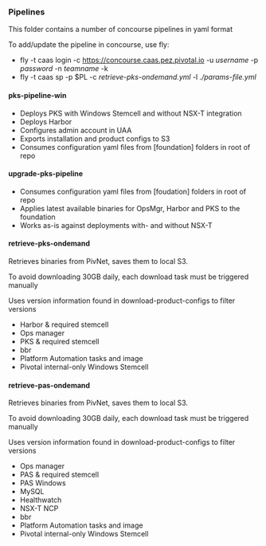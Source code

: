 ### Pipelines

This folder contains a number of concourse pipelines in yaml format

To add/update the pipeline in concourse, use fly:

* fly -t caas login -c https://concourse.caas.pez.pivotal.io -u *username* -p *password* -n *teamname* -k
* fly -t caas sp -p $PL -c *retrieve-pks-ondemand.yml* -l *./params-file.yml*

#### pks-pipeline-win

* Deploys PKS with Windows Stemcell and without NSX-T integration
* Deploys Harbor
* Configures admin account in UAA
* Exports installation and product configs to S3
* Consumes configuration yaml files from [foundation] folders in root of repo


#### upgrade-pks-pipeline
* Consumes configuration yaml files from [foudation] folders in root of repo
* Applies latest available binaries for OpsMgr, Harbor and PKS to the foundation
* Works as-is against deployments with- and without NSX-T

#### retrieve-pks-ondemand

Retrieves binaries from PivNet, saves them to local S3.

To avoid downloading 30GB daily, each download task must be triggered manually

Uses version information found in download-product-configs to filter versions

* Harbor & required stemcell
* Ops manager
* PKS & required stemcell
* bbr
* Platform Automation tasks and image
* Pivotal internal-only Windows Stemcell


#### retrieve-pas-ondemand

Retrieves binaries from PivNet, saves them to local S3.

To avoid downloading 30GB daily, each download task must be triggered manually

Uses version information found in download-product-configs to filter versions

* Ops manager
* PAS & required stemcell
* PAS Windows
* MySQL
* Healthwatch
* NSX-T NCP
* bbr
* Platform Automation tasks and image
* Pivotal internal-only Windows Stemcell
